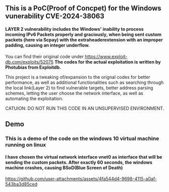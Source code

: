 <h2>This is a PoC(Proof of Concpet) for the Windows vunerability CVE-2024-38063</h2><h4> LAYER 2  vulnerability includes the Windows' inability to process incoming IPv6 Packets properly and graciously, when being sent custom packets (here via Scpay) with the extraheaderextension with an improper padding, causing an integer underflow.</h4>



You can find their original code under https://www.exploit-db.com/exploits/52075
**The codes for the actual exploitation is written by Photubias from Exploitdb.**



This project is a tweaking of/expansion to the orignal codes for better performance, as well as additional functionalities such as searching through the local link(Layer 2) to find vulnerable targets, better address parsing schemes, letting the user choose the network interface, as well as automating the exploitation.



CATUION: DO NOT RUN THIS CODE IN AN UNSUPERVISED ENVIRONMENT. 

<h2>Demo</h2>
<h3>This is a demo of the code on the windows 10 virtual machine running on linux</h3>
<h4>I have chosen the virtual network interface vnet0 as interface that will be sending the custom packets. After exactly 60 seconds, the windows machine crashes, causing BSoD(Blue Screen of Death)</h4>


https://github.com/user-attachments/assets/4fa544d4-9698-4115-a0af-543ba3d85ced

